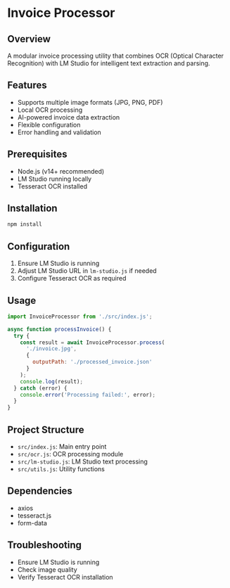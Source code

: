 # Invoice Processor

## Overview
A modular invoice processing utility that combines OCR (Optical Character Recognition) with LM Studio for intelligent text extraction and parsing.

## Features
- Supports multiple image formats (JPG, PNG, PDF)
- Local OCR processing
- AI-powered invoice data extraction
- Flexible configuration
- Error handling and validation

## Prerequisites
- Node.js (v14+ recommended)
- LM Studio running locally
- Tesseract OCR installed

## Installation
```bash
npm install
```

## Configuration
1. Ensure LM Studio is running
2. Adjust LM Studio URL in `lm-studio.js` if needed
3. Configure Tesseract OCR as required

## Usage
```javascript
import InvoiceProcessor from './src/index.js';

async function processInvoice() {
  try {
    const result = await InvoiceProcessor.process(
      './invoice.jpg', 
      { 
        outputPath: './processed_invoice.json' 
      }
    );
    console.log(result);
  } catch (error) {
    console.error('Processing failed:', error);
  }
}
```

## Project Structure
- `src/index.js`: Main entry point
- `src/ocr.js`: OCR processing module
- `src/lm-studio.js`: LM Studio text processing
- `src/utils.js`: Utility functions

## Dependencies
- axios
- tesseract.js
- form-data

## Troubleshooting
- Ensure LM Studio is running
- Check image quality
- Verify Tesseract OCR installation